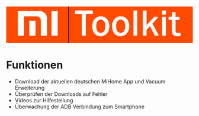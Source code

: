 ![GitHub Logo](MiTranslate/Resources/header.jpg)
# Funktionen
* Download der aktuellen deutschen MiHome App und Vacuum Erweiterung
* Überprüfen der Downloads auf Fehler
* Videos zur Hilfestellung
* Überwachung der ADB Verbindung zum Smartphone
